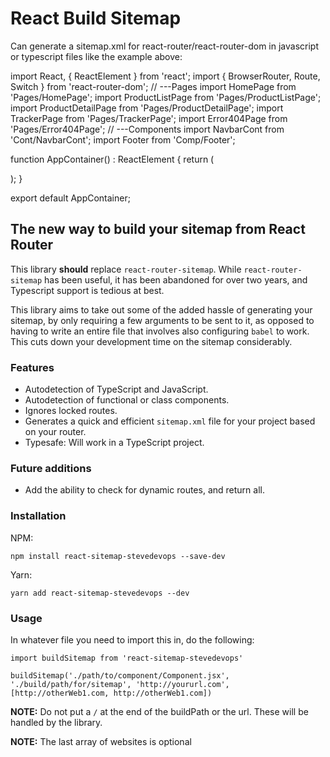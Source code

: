 # React Build Sitemap
Can generate a sitemap.xml for react-router/react-router-dom in javascript or typescript files like the example above:

import React, { ReactElement } from 'react';
import { BrowserRouter, Route, Switch } from 'react-router-dom';
// ---Pages
import HomePage from 'Pages/HomePage';
import ProductListPage from 'Pages/ProductListPage';
import ProductDetailPage from 'Pages/ProductDetailPage';
import TrackerPage from 'Pages/TrackerPage';
import Error404Page from 'Pages/Error404Page';
// ---Components
import NavbarCont from 'Cont/NavbarCont';
import Footer from 'Comp/Footer';

function AppContainer() : ReactElement {
  return (
    <BrowserRouter>
      <NavbarCont />
      <Switch>
        <Route exact path="/" component={HomePage} />
        <Route exact path="/productos" component={ProductListPage} />
        <Route exact path="/item" component={ProductDetailPage} />
        <Route exact path="/rastreo" component={TrackerPage} />
        <Route exact path="*" component={Error404Page} />
      </Switch>
      <Footer />
    </BrowserRouter>
  );
}

export default AppContainer;

## The new way to build your sitemap from React Router

This library **should** replace `react-router-sitemap`. While `react-router-sitemap` has been useful, it has been abandoned for over two years, and Typescript support is tedious at best.

This library aims to take out some of the added hassle of generating your sitemap, by only requiring a few arguments to be sent to it, as opposed to having to write an entire file that involves also configuring `babel` to work. This cuts down your development time on the sitemap considerably.

### Features

- Autodetection of TypeScript and JavaScript.
- Autodetection of functional or class components.
- Ignores locked routes.
- Generates a quick and efficient `sitemap.xml` file for your project based on
your router.
- Typesafe: Will work in a TypeScript project.


### Future additions

- Add the ability to check for dynamic routes, and return all.

### Installation

NPM:

```
npm install react-sitemap-stevedevops --save-dev
```

Yarn:

```
yarn add react-sitemap-stevedevops --dev
```

### Usage

In whatever file you need to import this in, do the following:

```
import buildSitemap from 'react-sitemap-stevedevops'

buildSitemap('./path/to/component/Component.jsx', './build/path/for/sitemap', 'http://yoururl.com', [http://otherWeb1.com, http://otherWeb1.com])
```


**NOTE:** Do not put a `/` at the end of the buildPath or the url. These will be
handled by the library.

**NOTE:** The last array of websites is optional
